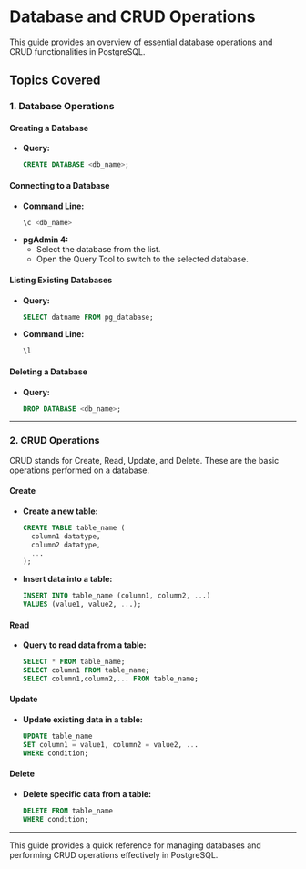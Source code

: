 # Database and CRUD Operations

This guide provides an overview of essential database operations and CRUD functionalities in PostgreSQL.

## Topics Covered

### 1. **Database Operations**

#### **Creating a Database**
- **Query:**
  ```sql
  CREATE DATABASE <db_name>;
  ```

#### **Connecting to a Database**
- **Command Line:**
  ```sql
  \c <db_name>
  ```
- **pgAdmin 4:**
  - Select the database from the list.
  - Open the Query Tool to switch to the selected database.

#### **Listing Existing Databases**
- **Query:**
  ```sql
  SELECT datname FROM pg_database;
  ```
- **Command Line:**
  ```sql
  \l
  ```

#### **Deleting a Database**
- **Query:**
  ```sql
  DROP DATABASE <db_name>;
  ```

---

### 2. **CRUD Operations**
CRUD stands for Create, Read, Update, and Delete. These are the basic operations performed on a database.

#### **Create**
- **Create a new table:**
  ```sql
  CREATE TABLE table_name (
    column1 datatype,
    column2 datatype,
    ...
  );
  ```
- **Insert data into a table:**
  ```sql
  INSERT INTO table_name (column1, column2, ...)
  VALUES (value1, value2, ...);
  ```

#### **Read**
- **Query to read data from a table:**
  ```sql
  SELECT * FROM table_name;
  SELECT column1 FROM table_name;
  SELECT column1,column2,... FROM table_name;
  ```

#### **Update**
- **Update existing data in a table:**
  ```sql
  UPDATE table_name
  SET column1 = value1, column2 = value2, ...
  WHERE condition;
  ```

#### **Delete**
- **Delete specific data from a table:**
  ```sql
  DELETE FROM table_name
  WHERE condition;
  ```

---

This guide provides a quick reference for managing databases and performing CRUD operations effectively in PostgreSQL.